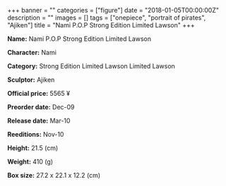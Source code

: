 +++
banner = ""
categories = ["figure"]
date = "2018-01-05T00:00:00Z"
description = ""
images = []
tags = ["onepiece", "portrait of pirates", "Ajiken"]
title = "Nami P.O.P Strong Edition Limited Lawson"
+++

**Name:** Nami P.O.P Strong Edition Limited Lawson

**Character:** Nami

**Category:** Strong Edition Limited Lawson  Limited Lawson 

**Sculptor:** Ajiken

**Official price:** 5565 ¥

**Preorder date:** Dec-09

**Release date:** Mar-10

**Reeditions:** Nov-10

**Height:** 21.5 (cm)

**Weight:** 410 (g)

**Box size:** 27.2 x 22.1 x 12.2 (cm)




